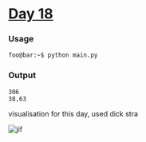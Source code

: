 # [Day 18](https://adventofcode.com/2024/day/18)
### Usage
```
foo@bar:~$ python main.py
```
### Output
```
306
38,63 
```

visualisation for this day, used dick stra

![jif](https://github.com/Skeibol/Advent-of-code-2024/blob/main/advent-of-code/day18/visualisation.gif)
